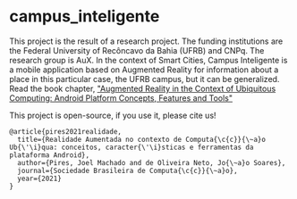 # campus_inteligente

This project is the result of a research project. The funding institutions are the Federal University of Recôncavo da Bahia (UFRB) and CNPq. The research group is AuX. In the context of Smart Cities, Campus Inteligente is a mobile application based on Augmented Reality for information about a place in this particular case, the UFRB campus, but it can be generalized. Read the book chapter, <a href="https://sol.sbc.org.br/livros/index.php/sbc/catalog/view/76/326/582-1">"Augmented Reality in the Context of Ubiquitous Computing: Android Platform Concepts, Features and Tools"</a>

This project is open-source, if you use it, please cite us!

```
@article{pires2021realidade,
  title={Realidade Aumentada no contexto de Computa{\c{c}}{\~a}o Ub{\'\i}qua: conceitos, caracter{\'\i}sticas e ferramentas da plataforma Android},
  author={Pires, Joel Machado and de Oliveira Neto, Jo{\~a}o Soares},
  journal={Sociedade Brasileira de Computa{\c{c}}{\~a}o},
  year={2021}
}
```
